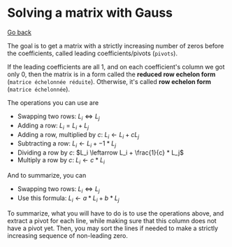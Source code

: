 # Solving a matrix with Gauss

[Go back](../index.md#gaussian-elimination)

The goal is to get a matrix with a strictly increasing number of zeros before the coefficients, called leading coefficients/pivots (`pivots`).

If the leading coefficients are all $1$, and on each coefficient's column we got only $0$, then the matrix is in a form called the **reduced row echelon form** (`matrice échelonnée réduite`). Otherwise, it's called **row echelon form** (`matrice échelonnée`).

The operations you can use are

* Swapping two rows: $L_i \iff L_j$
* Adding a row: $L_i = L_i + L_j$
* Adding a row, multiplied by $c$: $L_i \leftarrow L_i + cL_j$
* Subtracting a row: $L_i \leftarrow L_i + -1 * L_j$
* Dividing a row by $c$: $L_i \leftarrow L_i + \frac{1}{c} * L_j$
* Multiply a row by $c$: $L_i \leftarrow c * L_i$

And to summarize, you can

* Swapping two rows: $L_i \iff L_j$
* Use this formula: $L_i \leftarrow a * L_i + b * L_j$

To summarize, what you will have to do is to use the operations above, and extract a pivot for each line, while making sure that this column does not have a pivot yet. Then, you may sort the lines if needed to make a strictly increasing sequence of non-leading zero.